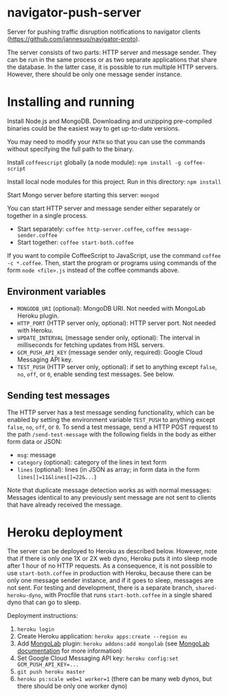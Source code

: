 # navigator-push-server

Server for pushing traffic disruption notifications to navigator
clients (<https://github.com/jannesuo/navigator-proto>).

The server consists of two parts: HTTP server and message sender. They
can be run in the same process or as two separate applications that
share the database. In the latter case, it is possible to run multiple
HTTP servers. However, there should be only one message sender
instance.


# Installing and running

Install Node.js and MongoDB. Downloading and unzipping pre-compiled 
binaries could be the easiest way to get up-to-date versions.

You may need to modify your `PATH` so that you can use the commands 
without specifying the full path to the binary.

Install `coffeescript` globally (a node module): `npm install -g coffee-script`

Install local node modules for this project. Run in this directory: `npm install`

Start Mongo server before starting this server: `mongod`

You can start HTTP server and message sender either separately or
together in a single process.

* Start separately: `coffee http-server.coffee`, `coffee message-sender.coffee`
* Start together: `coffee start-both.coffee`

If you want to compile CoffeeScript to JavaScript, use the command
`coffee -c *.coffee`. Then, start the program or programs using
commands of the form `node <file>.js` instead of the coffee commands
above.

## Environment variables

*  `MONGODB_URI` (optional): MongoDB URI. Not needed with MongoLab
   Heroku plugin.
*  `HTTP_PORT` (HTTP server only, optional): HTTP server port. Not
   needed with Heroku.
*  `UPDATE_INTERVAL` (message sender only, optional): The interval in
   milliseconds for fetching updates from HSL servers.
*  `GCM_PUSH_API_KEY` (message sender only, required): Google Cloud
   Messaging API key.
*  `TEST_PUSH` (HTTP server only, optional): if set to anything except
   `false`, `no`, `off`, or `0`, enable sending test messages. See
   below.

## Sending test messages

The HTTP server has a test message sending functionality, which can
be enabled by setting the environment variable `TEST_PUSH` to anything
except `false`, `no`, `off`, or `0`. To send a test message, send a
HTTP POST request to the path `/send-test-message` with the following
fields in the body as either form data or JSON:

*  `msg`: message
*  `category` (optional): category of the lines in text form
*  `lines` (optional): lines (in JSON as array; in form data in the
   form `lines[]=11&lines[]=22&...`)

Note that duplicate message detection works as with normal messages:
Messages identical to any previously sent message are not sent to
clients that have already received the message.


# Heroku deployment

The server can be deployed to Heroku as described below. However, note
that if there is only one 1X or 2X web dyno, Heroku puts it into sleep
mode after 1 hour of no HTTP requests. As a consequence, it is not
possible to use `start-both.coffee` in production with Heroku, because
there can be only one message sender instance, and if it goes to
sleep, messages are not sent. For testing and development, there is a
separate branch, `shared-heroku-dyno`, with Procfile that runs
`start-both.coffee` in a single shared dyno that can go to sleep.

Deployment instructions:

1.  `heroku login`
2.  Create Heroku application: `heroku apps:create --region eu`
3.  Add [MongoLab][] plugin: `heroku addons:add mongolab`
    (see [MongoLab documentation][] for more information)
4.  Set Google Cloud Messaging API key: `heroku config:set GCM_PUSH_API_KEY=...`
5.  `git push heroku master`
6.  `heroku ps:scale web=1 worker=1` (there can be many web dynos, but
    there should be only one worker dyno)


[MongoLab]: https://addons.heroku.com/mongolab
[MongoLab documentation]: https://devcenter.heroku.com/articles/mongolab
